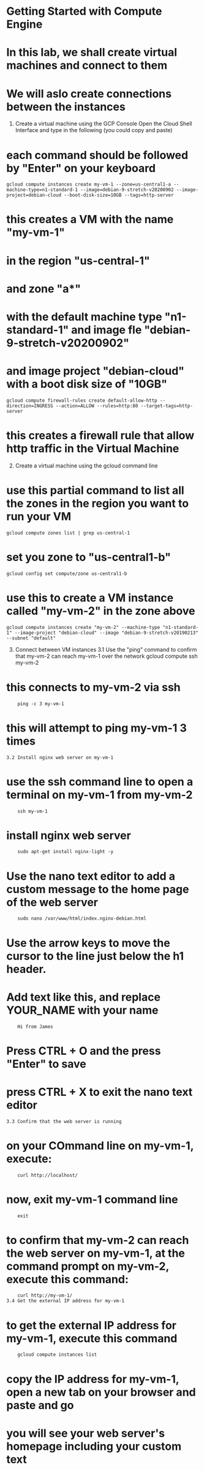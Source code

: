 # Getting Started with Compute Engine
# In this lab, we shall create virtual machines and connect to them
# We will aslo create connections between the instances

1. Create a virtual machine using the GCP Console 
Open the Cloud Shell Interface and type in the following (you could copy and paste)
# each command should be followed by "Enter" on your keyboard  

    gcloud compute instances create my-vm-1 --zone=us-central1-a --machine-type=n1-standard-1 --image=debian-9-stretch-v20200902 --image-project=debian-cloud --boot-disk-size=10GB --tags=http-server

# this creates a VM with the name "my-vm-1" 
# in the region  "us-central-1" 
# and zone "a*"
# with the default machine type "n1-standard-1" and image fle "debian-9-stretch-v20200902"
# and image project "debian-cloud" with a boot disk size of "10GB"

    gcloud compute firewall-rules create default-allow-http --direction=INGRESS --action=ALLOW --rules=http:80 --target-tags=http-server
# this creates a firewall rule that allow http traffic in the Virtual Machine 

2. Create a virtual machine using the gcloud command line
# use this partial command to list all the zones in the region you want to run your VM
    gcloud compute zones list | grep us-central-1
# set you zone to "us-central1-b"
    gcloud config set compute/zone us-central1-b

# use this to create a VM instance called "my-vm-2" in the zone above
    gcloud compute instances create "my-vm-2" --machine-type "n1-standard-1" --image-project "debian-cloud" --image "debian-9-stretch-v20190213" --subnet "default"

3. Connect between VM instances
    3.1 Use the "ping" command to confirm that my-vm-2 can reach my-vm-1 over the network
        gcloud compute ssh my-vm-2
# this connects to my-vm-2 via ssh
   
        ping -c 3 my-vm-1
# this will attempt to ping my-vm-1 3 times 
    3.2 Install nginx web server on my-vm-1
# use the ssh command line to open a terminal on  my-vm-1 from my-vm-2
        ssh my-vm-1
# install nginx web server
        sudo apt-get install nginx-light -y
# Use the nano text editor to add a custom message to the home page of the web server
        sudo nano /var/www/html/index.nginx-debian.html
# Use the arrow keys to move the cursor to the line just below the h1 header. 
# Add text like this, and replace YOUR_NAME with your name 
        Hi from James
# Press CTRL + O and the press "Enter" to save 
# press CTRL + X to exit the nano text editor
    3.3 Confirm that the web server is running
# on your COmmand line on my-vm-1, execute:
        curl http://localhost/
# now, exit my-vm-1 command line
        exit
# to confirm that my-vm-2 can reach the web server on my-vm-1, at the command prompt on my-vm-2, execute this command:
        curl http://my-vm-1/
    3.4 Get the external IP address for my-vm-1
# to get the external IP address for my-vm-1, execute this command
        gcloud compute instances list
# copy the IP address for my-vm-1, open a new tab on your browser and paste and go
# you will see your web server's homepage including your custom text 